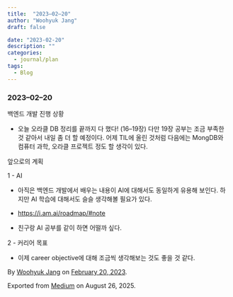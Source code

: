 ```yaml
---
title:  "2023–02–20"
author: "Woohyuk Jang"
draft: false

date: "2023-02-20"
description: ""
categories:
  - journal/plan
tags:
  - Blog
---
```

### 2023–02–20



백엔드 개발 진행 상황



* 오늘 오라클 DB 정리를 끝까지 다 했다! (16–19장) 다만 19장 공부는 조금 부족한 것 같아서 내일 좀 더 할 예정이다. 어제 TIL에 올린 것처럼 다음에는 MongDB와 컴퓨터 과학, 오라클 프로젝트 정도 할 생각이 있다.



앞으로의 계획



1 - AI



* 아직은 백엔드 개발에서 배우는 내용이 AI에 대해서도 동일하게 유용해 보인다. 하지만 AI 학습에 대해서도 슬슬 생각해볼 필요가 있다.

* <https://i.am.ai/roadmap/#note>

* 친구랑 AI 공부를 같이 하면 어떨까 싶다.



2 - 커리어 목표



* 이제 career objective에 대해 조금씩 생각해보는 것도 좋을 것 같다.



By [Woohyuk Jang](https://medium.com/@morrranii) on [February 20, 2023](https://medium.com/p/3255b54e04e1).

Exported from [Medium](https://medium.com) on August 26, 2025.
